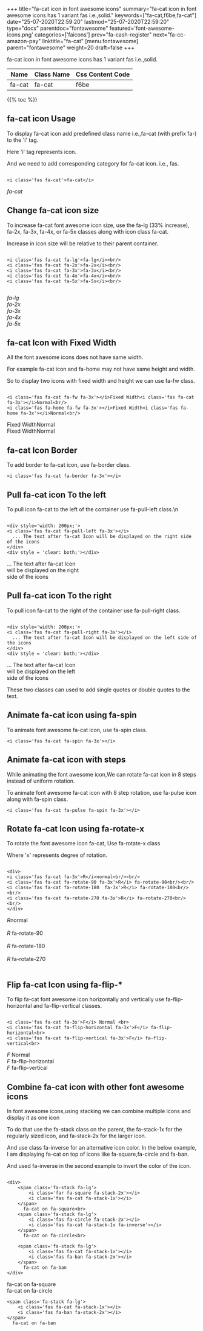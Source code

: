 +++
title="fa-cat icon in font awesome icons"
summary="fa-cat icon in font awesome icons has 1 variant fas i.e.,solid."
keywords=["fa-cat,f6be,fa-cat"]
date="25-07-2020T22:59:20"
lastmod="25-07-2020T22:59:20"
type="docs"
parentdoc="fontawesome"
featured='font-awesome-icons.png'
categories=['faicons']
prev="fa-cash-register"
next="fa-cc-amazon-pay"
linktitle="fa-cat"
[menu.fontawesome]
parent="fontawesome"
weight=20
draft=false
+++


fa-cat icon in font awesome icons has 1 variant fas i.e.,solid.

<div class='table-responsive'><table class='table'><thead><tr><th>Name</th><th>Class Name</th><th>Css Content Code</th></tr></thead><tbody><tr><td>fa-cat</td><td>fa-cat</td><td>f6be</td></tr></tbody></table></div>


{{% toc %}}


## fa-cat icon Usage

To display fa-cat icon add predefined class name i.e.,fa-cat (with prefix fa-) to the 'i' tag.

Here 'i' tag represents icon.

And we need to add corresponding category for fa-cat icon. i.e., fas.


```

<i class='fas fa-cat'>fa-cat</i>
```

<i class='fas fa-cat'>fa-cat</i>




## Change fa-cat icon size
To increase fa-cat font awesome icon size, use the fa-lg (33% increase), fa-2x, fa-3x, fa-4x, or fa-5x classes along with icon class fa-cat.

Increase in icon size will be relative to their parent container. 

```

<i class='fas fa-cat fa-lg'>fa-lg</i><br/>
<i class='fas fa-cat fa-2x'>fa-2x</i><br/>
<i class='fas fa-cat fa-3x'>fa-3x</i><br/>
<i class='fas fa-cat fa-4x'>fa-4x</i><br/>
<i class='fas fa-cat fa-5x'>fa-5x</i><br/>
            
```

<i class='fas fa-cat fa-lg'>fa-lg</i><br/>
<i class='fas fa-cat fa-2x'>fa-2x</i><br/>
<i class='fas fa-cat fa-3x'>fa-3x</i><br/>
<i class='fas fa-cat fa-4x'>fa-4x</i><br/>
<i class='fas fa-cat fa-5x'>fa-5x</i><br/>
            



## fa-cat Icon with Fixed Width 

All the font awesome icons does not have same width.

For example fa-cat icon and fa-home may not have same height and width.

So to display two icons with fixed width and height we can use fa-fw class.


```

<i class='fas fa-cat fa-fw fa-3x'></i>Fixed Width<i class='fas fa-cat fa-3x'></i>Normal<br/>
<i class='fas fa-home fa-fw fa-3x'></i>Fixed Width<i class='fas fa-home fa-3x'></i>Normal<br/>
```

<i class='fas fa-cat fa-fw fa-3x'></i>Fixed Width<i class='fas fa-cat fa-3x'></i>Normal<br/>
<i class='fas fa-home fa-fw fa-3x'></i>Fixed Width<i class='fas fa-home fa-3x'></i>Normal<br/>



## fa-cat Icon Border 

To add border to fa-cat icon, use fa-border class.


```
<i class='fas fa-cat fa-border fa-3x'></i>

```
<i class='fas fa-cat fa-border fa-3x'></i>





## Pull fa-cat icon To the left

To pull icon fa-cat to the left of the container use fa-pull-left class.\n

```

<div style='width: 200px;'>
<i class='fas fa-cat fa-pull-left fa-3x'></i>
  ... The text after fa-cat Icon will be displayed on the right side of the icons
</div>
<div style = 'clear: both;'></div>
```

<div style='width: 200px;'>
<i class='fas fa-cat fa-pull-left fa-3x'></i>
  ... The text after fa-cat Icon will be displayed on the right side of the icons
</div>
<div style = 'clear: both;'></div>




## Pull fa-cat icon To the right
To pull icon fa-cat to the right of the container use fa-pull-right class.

```

<div style='width: 200px;'>
<i class='fas fa-cat fa-pull-right fa-3x'></i>
  ... The text after fa-cat Icon will be displayed on the left side of the icons
</div>
<div style = 'clear: both;'></div>
```

<div style='width: 200px;'>
<i class='fas fa-cat fa-pull-right fa-3x'></i>
  ... The text after fa-cat Icon will be displayed on the left side of the icons
</div>
<div style = 'clear: both;'></div>

These two classes can used to add single quotes or double quotes to the text.


## Animate fa-cat icon using fa-spin
To animate font awesome fa-cat icon, use fa-spin class.

```
<i class='fas fa-cat fa-spin fa-3x'></i>
```
<i class='fas fa-cat fa-spin fa-3x'></i>




## Animate fa-cat icon with steps
While animating the font awesome icon,We can rotate fa-cat icon in 8 steps instead of uniform rotation.

To animate font awesome fa-cat icon with 8 step rotation, use fa-pulse icon along with fa-spin class.


```
<i class='fas fa-cat fa-pulse fa-spin fa-3x'></i>

```
<i class='fas fa-cat fa-pulse fa-spin fa-3x'></i>





## Rotate fa-cat Icon using fa-rotate-x
To rotate the font awesome icon fa-cat, Use fa-rotate-x class

Where 'x' represents degree of rotation.


```

<div>
<i class='fas fa-cat fa-3x'>R</i>normal<br/><br/>
<i class='fas fa-cat fa-rotate-90 fa-3x'>R</i> fa-rotate-90<br/><br/> 
<i class='fas fa-cat fa-rotate-180  fa-3x'>R</i> fa-rotate-180<br/><br/> 
<i class='fas fa-cat fa-rotate-270 fa-3x'>R</i> fa-rotate-270<br/><br/>
</div>
```

<div>
<i class='fas fa-cat fa-3x'>R</i>normal<br/><br/>
<i class='fas fa-cat fa-rotate-90 fa-3x'>R</i> fa-rotate-90<br/><br/> 
<i class='fas fa-cat fa-rotate-180  fa-3x'>R</i> fa-rotate-180<br/><br/> 
<i class='fas fa-cat fa-rotate-270 fa-3x'>R</i> fa-rotate-270<br/><br/>
</div>




## Flip fa-cat Icon using fa-flip-*
To flip fa-cat font awesome icon horizontally and vertically use fa-flip-horizontal and fa-flip-vertical classes. 

```

<i class='fas fa-cat fa-3x'>F</i> Normal <br>
<i class='fas fa-cat fa-flip-horizontal fa-3x'>F</i> fa-flip-horizontal<br>
<i class='fas fa-cat fa-flip-vertical fa-3x'>F</i> fa-flip-vertical<br>
```

<i class='fas fa-cat fa-3x'>F</i> Normal <br>
<i class='fas fa-cat fa-flip-horizontal fa-3x'>F</i> fa-flip-horizontal<br>
<i class='fas fa-cat fa-flip-vertical fa-3x'>F</i> fa-flip-vertical<br>




## Combine fa-cat icon with other font awesome icons
In font awesome icons,using stacking we can combine multiple icons and display it as one icon 

To do that use the fa-stack class on the parent, the fa-stack-1x for the regularly sized icon, and fa-stack-2x for the larger icon.

And use class fa-inverse for an alternative icon color. 
In the below example, I am displaying fa-cat on top of icons like fa-square,fa-circle and fa-ban.

And used fa-inverse in the second example to invert the color of the icon.

```

<div>
    <span class='fa-stack fa-lg'>
        <i class='far fa-square fa-stack-2x'></i>
        <i class='fas fa-cat fa-stack-1x'></i>
    </span>
      fa-cat on fa-square<br>
    <span class='fa-stack fa-lg'>
        <i class='fas fa-circle fa-stack-2x'></i>
        <i class='fas fa-cat fa-stack-1x fa-inverse'></i>
    </span>
      fa-cat on fa-circle<br>

    <span class='fa-stack fa-lg'>
        <i class='fas fa-cat fa-stack-1x'></i>
        <i class='fas fa-ban fa-stack-2x'></i>
    </span>
      fa-cat on fa-ban
</div>
```

<div>
    <span class='fa-stack fa-lg'>
        <i class='far fa-square fa-stack-2x'></i>
        <i class='fas fa-cat fa-stack-1x'></i>
    </span>
      fa-cat on fa-square<br>
    <span class='fa-stack fa-lg'>
        <i class='fas fa-circle fa-stack-2x'></i>
        <i class='fas fa-cat fa-stack-1x fa-inverse'></i>
    </span>
      fa-cat on fa-circle<br>

    <span class='fa-stack fa-lg'>
        <i class='fas fa-cat fa-stack-1x'></i>
        <i class='fas fa-ban fa-stack-2x'></i>
    </span>
      fa-cat on fa-ban
</div>






